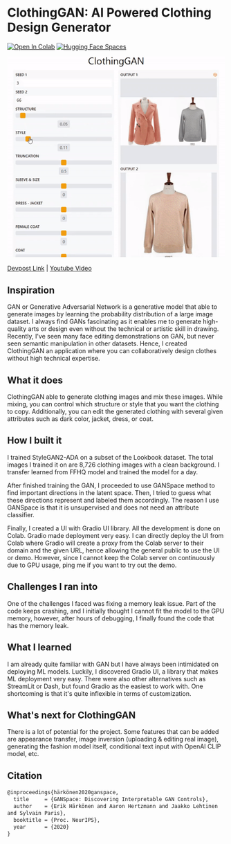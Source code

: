 # ClothingGAN: AI Powered Clothing Design Generator
[![Open In Colab](https://colab.research.google.com/assets/colab-badge.svg)](https://colab.research.google.com/github/mfrashad/ClothingGAN/blob/master/ClothingGAN_Demo.ipynb)
[![Hugging Face Spaces](https://img.shields.io/badge/%F0%9F%A4%97%20Hugging%20Face-Spaces-blue)](https://huggingface.co/spaces/mfrashad/ClothingGAN)


![teaser](clothing-gan-thumbnail.gif)

[Devpost Link](https://devpost.com/software/clothinggan) | [Youtube Video](https://www.youtube.com/watch?v=dHuunRnMnMo)

## Inspiration
GAN or Generative Adversarial Network is a generative model that able to generate images by learning the probability distribution of a large image dataset. I always find GANs fascinating as it enables me to generate high-quality arts or design even without the technical or artistic skill in drawing. Recently, I've seen many face editing demonstrations on GAN, but never seen semantic manipulation in other datasets. Hence,  I created ClothingGAN an application where you can collaboratively design clothes without high technical expertise.

## What it does
ClothingGAN able to generate clothing images and mix these images. While mixing, you can control which structure or style that you want the clothing to copy. Additionally, you can edit the generated clothing with several given attributes such as dark color, jacket, dress, or coat.

## How I built it
I trained StyleGAN2-ADA on a subset of the Lookbook dataset. The total images I trained it on are 8,726 clothing images with a clean background. I transfer learned from FFHQ model and trained the model for a day.

After finished training the GAN, I proceeded to use GANSpace method to find important directions in the latent space. Then, I tried to guess what these directions represent and labeled them accordingly. The reason I use GANSpace is that it is unsupervised and does not need an attribute classifier.

Finally, I created a UI with Gradio UI library. All the development is done on Colab. Gradio made deployment very easy. I can directly deploy the UI from Colab where Gradio will create a proxy from the Colab server to their domain and the given URL, hence allowing the general public to use the UI or demo. However, since I cannot keep the Colab server on continuously due to GPU usage, ping me if you want to try out the demo.



## Challenges I ran into
One of the challenges I faced was fixing a memory leak issue. Part of the code keeps crashing, and I initially thought I cannot fit the model to the GPU memory, however, after hours of debugging, I finally found the code that has the memory leak.

## What I learned
I am already quite familiar with GAN but I have always been intimidated on deploying ML models. Luckily, I discovered Gradio UI, a library that makes ML deployment very easy. There were also other alternatives such as StreamLit or Dash, but found Gradio as the easiest to work with. One shortcoming is that it's quite inflexible in terms of customization.

## What's next for ClothingGAN
There is a lot of potential for the project. Some features that can be added are appearance transfer, image inversion (uploading & editing real image), generating the fashion model itself, conditional text input with OpenAI CLIP model, etc.


## Citation
```
@inproceedings{härkönen2020ganspace,
  title     = {GANSpace: Discovering Interpretable GAN Controls},
  author    = {Erik Härkönen and Aaron Hertzmann and Jaakko Lehtinen and Sylvain Paris},
  booktitle = {Proc. NeurIPS},
  year      = {2020}
}
```
